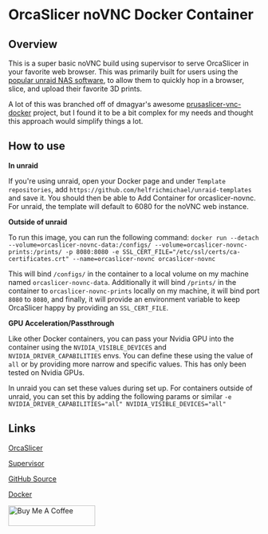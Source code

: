 # OrcaSlicer noVNC Docker Container

## Overview

This is a super basic noVNC build using supervisor to serve OrcaSlicer in your favorite web browser. This was primarily built for users using the [popular unraid NAS software](https://unraid.net), to allow them to quickly hop in a browser, slice, and upload their favorite 3D prints.

A lot of this was branched off of dmagyar's awesome [prusaslicer-vnc-docker](https://hub.docker.com/r/dmagyar/prusaslicer-vnc-docker/) project, but I found it to be a bit complex for my needs and thought this approach would simplify things a lot.

## How to use

**In unraid**

If you're using unraid, open your Docker page and under `Template repositories`, add `https://github.com/helfrichmichael/unraid-templates` and save it. You should then be able to Add Container for orcaslicer-novnc. For unraid, the template will default to 6080 for the noVNC web instance.

**Outside of unraid**

To run this image, you can run the following command: `docker run --detach --volume=orcaslicer-novnc-data:/configs/ --volume=orcaslicer-novnc-prints:/prints/ -p 8080:8080 -e SSL_CERT_FILE="/etc/ssl/certs/ca-certificates.crt"
--name=orcaslicer-novnc orcaslicer-novnc`

This will bind `/configs/` in the container to a local volume on my machine named `orcaslicer-novnc-data`. Additionally it will bind `/prints/` in the container to `orcaslicer-novnc-prints` locally on my machine, it will bind port `8080` to `8080`, and finally, it will provide an environment variable to keep OrcaSlicer happy by providing an `SSL_CERT_FILE`.


**GPU Acceleration/Passthrough**

Like other Docker containers, you can pass your Nvidia GPU into the container using the `NVIDIA_VISIBLE_DEVICES` and `NVIDIA_DRIVER_CAPABILITIES` envs. You can define these using the value of `all` or by providing more narrow and specific values. This has only been tested on Nvidia GPUs.

In unraid you can set these values during set up. For containers outside of unraid, you can set this by adding the following params or similar  `-e NVIDIA_DRIVER_CAPABILITIES="all" NVIDIA_VISIBLE_DEVICES="all"`


## Links

[OrcaSlicer](https://github.com/SoftFever/OrcaSlicer)

[Supervisor](http://supervisord.org/)

[GitHub Source](https://github.com/helfrichmichael/orcaslicer-novnc)

[Docker](https://hub.docker.com/r/mikeah/orcaslicer-novnc)

<a href="https://www.buymeacoffee.com/helfrichmichael" target="_blank"><img src="https://cdn.buymeacoffee.com/buttons/default-orange.png" alt="Buy Me A Coffee" height="41" width="174"></a>
